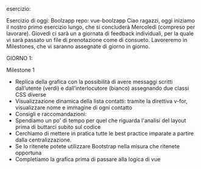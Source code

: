 esercizio:

Esercizio di oggi: Boolzapp
repo: vue-boolzapp
Ciao ragazzi, oggi iniziamo il nostro primo esercizio lungo, che si concluderà Mercoledì (compreso per lavorare). Giovedì ci sarà un a giornata di feedback individuali, per la quale vi sarà passato un file di prenotazione come di consueto.
Lavoreremo in Milestones, che vi saranno assegnate di giorno in giorno.


GIORNO 1:

Milestone 1
- Replica della grafica con la possibilità di avere messaggi scritti dall’utente (verdi) e dall’interlocutore (bianco) assegnando due classi CSS diverse
- Visualizzazione dinamica della lista contatti: tramite la direttiva v-for, visualizzare nome e immagine di ogni contatto
- Consigli e raccomandazioni:
- Spendiamo un po' di tempo per quel che riguarda l'analisi del layout prima di buttarci subito sul codice
- Cerchiamo di mettere in pratica tutte le best practice imparate a partire dalla centralizzazione.
- Se lo ritenete potete utilizzare Bootstrap nella misura che ritenete opportuna
- Completiamo la grafica prima di passare alla logica di vue